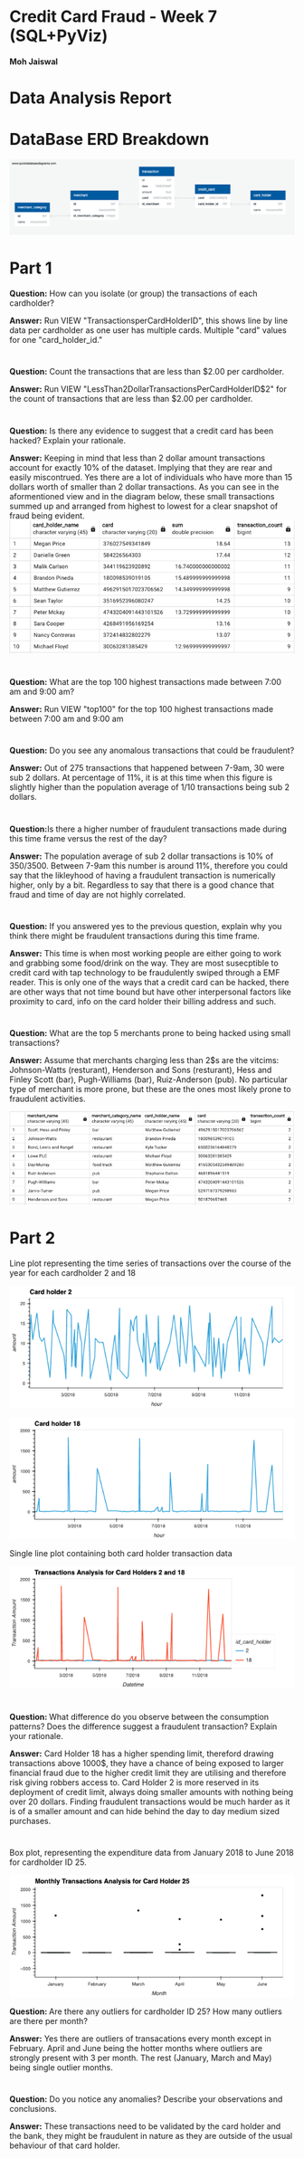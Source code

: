 # Credit Card Fraud - Week 7 (SQL+PyViz)


#### Moh Jaiswal
#


# <b>Data Analysis Report</b>

# DataBase ERD Breakdown
![ERD](images/ERD_MJ.png)

# Part 1

<b>Question:</b> How can you isolate (or group) the transactions of each cardholder?

<b>Answer:</b> Run VIEW "TransactionsperCardHolderID", this shows line by line data per cardholder as one user has multiple cards. Multiple "card" values for one "card_holder_id."

#

<b>Question:</b> Count the transactions that are less than $2.00 per cardholder.

<b>Answer:</b> Run VIEW "LessThan2DollarTransactionsPerCardHolderID$2" for the count of transactions that are less than $2.00 per cardholder.

#

<b>Question:</b> Is there any evidence to suggest that a credit card has been hacked? Explain your rationale.

<b>Answer:</b> Keeping in mind that less than 2 dollar amount transactions account for exactly 10% of the dataset. Implying that they are rear and easily miscontrued. Yes there are a lot of individuals who have more than 15 dollars worth of smaller than 2 dollar transactions. As you can see in the aformentioned view and in the diagram below,  these small transactions summed up and arranged from highest to lowest for a clear snapshot of fraud being evident. 
![A screenshot of the result.](images/Top10FraudVictims.jpg)
#

<b>Question:</b> What are the top 100 highest transactions made between 7:00 am and 9:00 am?

<b>Answer:</b> Run VIEW "top100" for the top 100 highest transactions made between 7:00 am and 9:00 am

#
<b>Question:</b> Do you see any anomalous transactions that could be fraudulent?

<b>Answer:</b> Out of 275 transactions that happened between 7-9am, 30 were sub 2 dollars. At percentage of 11%, it is at this time when this figure is slightly higher than the population average of 1/10 transactions being sub 2 dollars.

#

<b>Question:</b>Is there a higher number of fraudulent transactions made during this time frame versus the rest of the day?

<b>Answer:</b> The population average of sub 2 dollar transactions is 10% of 350/3500. Between 7-9am this number is around 11%, therefore you could say that the likleyhood of having a fraudulent transaction is numerically higher, only by a bit. Regardless to say that there is a good chance that fraud and time of day are not highly correlated. 

#

<b>Question:</b> If you answered yes to the previous question, explain why you think there might be fraudulent transactions during this time frame.

<b>Answer:</b> This time is when most working people are either going to work and grabbing some food/drink on the way. They are most susecptible to credit card with tap technology to be fraudulently swiped through a EMF reader. This is only one of the ways that a credit card can be hacked, there are other ways that not time bound but have other interpersonal factors like proximity to card, info on the card holder their billing address and such. 

#

<b>Question:</b> What are the top 5 merchants prone to being hacked using small transactions?

<b>Answer:</b> Assume that merchants charging less than 2$s are the vitcims:
Johnson-Watts (resturant), Henderson and Sons (resturant),  Hess and Finley Scott (bar), Pugh-Williams (bar), Ruiz-Anderson (pub). No particular type of merchant is more prone, but these are the ones most likely prone to fraudulent activities.

![A screenshot of the result.](images/TopMerchantVictim.jpg)
#


# Part 2 

Line plot representing the time series of transactions over the course of the year for each cardholder 2 and 18

![A screenshot of the result.](images/Card_Holder_2.png)

![A screenshot of the result.](images/Card_Holder_18.png)

Single line plot containing both card holder transaction data

![A screenshot of the result.](images/Grouped_By_IdCardHolder.png)

#

<b>Question: </b> What difference do you observe between the consumption patterns? Does the difference suggest a fraudulent transaction? Explain your rationale.

<b>Answer:</b> Card Holder 18 has a higher spending limit, thereford drawing transactions above 1000$, they have a chance of being exposed to larger financial fraud due to the higher credit limit they are utilising and therefore risk giving robbers access to. Card Holder 2 is more reserved in its deployment of credit limit, always doing smaller amounts with nothing being over 20 dollars. Finding fraudulent transactions would be much harder as it is of a smaller amount and can hide behind the day to day medium sized purchases.

#
#
Box plot, representing the expenditure data from January 2018 to June 2018 for cardholder ID 25.
 
![A screenshot of the result.](images/monthly_transactions.png)

<b> Question: </b> Are there any outliers for cardholder ID 25? How many outliers are there per month?

<b>Answer:</b> Yes there are outliers of transacations every month except in February. April and June being the hotter months where outliers are strongly present with 3 per month. The rest (January, March and May) being single outlier months.

#
<b>Question:</b> Do you notice any anomalies? Describe your observations and conclusions.

<b>Answer:</b> These transactions need to be validated by the card holder and the bank, they might be fraudulent in nature as they are outside of the usual behaviour of that card holder.


